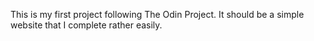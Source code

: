 This is my first project following The Odin Project.
It should be a simple website that I complete rather easily.